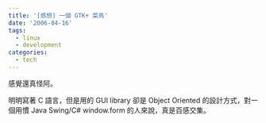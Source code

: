 ```yaml
---
title: '[感想] 一個 GTK+ 菜鳥'
date: '2006-04-16'
tags:
  - linux
  - development
categories:
  - tech
---
```

感覺還真怪阿。  
  
明明寫著 C 語言，但是用的 GUI library 卻是 Object Oriented 的設計方式，對一個用慣 Java Swing/C# window.form 的人來說，真是百感交集。